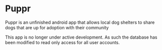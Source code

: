 # Puppr 
Puppr is an unfinished android app that allows local dog shelters to share dogs that are up for adoption with their community

This app is no longer under active development. As such the database has been modified to read only access for all user accounts.
